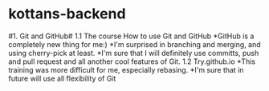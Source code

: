 # kottans-backend

#1. Git and GitHub#
1.1 The course How to use Git and GitHub
*GitHub is a completely new thing for me:)
*I'm surprised in branching and merging, and using cherry-pick at least.
*I'm sure that I will definitely use committs, push and pull request and all another cool features of Git.
1.2 Try.github.io
*This training was more difficult for me, especially rebasing.
*I'm sure that in future will use all flexibility of Git
